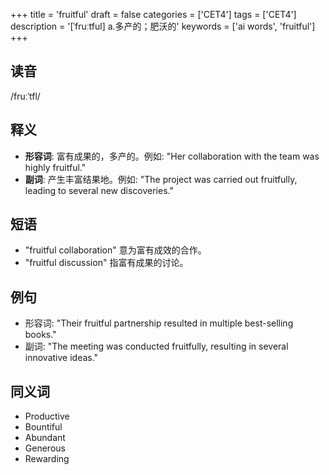 +++
title = 'fruitful'
draft = false
categories = ['CET4']
tags = ['CET4']
description = '[ˈfruːtful] a.多产的；肥沃的'
keywords = ['ai words', 'fruitful']
+++

## 读音
/fruːˈtfl/

## 释义
- **形容词**: 富有成果的，多产的。例如: "Her collaboration with the team was highly fruitful."
- **副词**: 产生丰富结果地。例如: "The project was carried out fruitfully, leading to several new discoveries."

## 短语
- "fruitful collaboration" 意为富有成效的合作。
- "fruitful discussion" 指富有成果的讨论。

## 例句
- 形容词: "Their fruitful partnership resulted in multiple best-selling books."
- 副词: "The meeting was conducted fruitfully, resulting in several innovative ideas."

## 同义词
- Productive
- Bountiful
- Abundant
- Generous
- Rewarding
